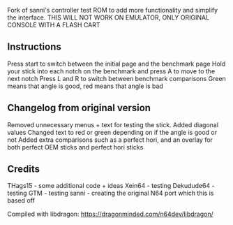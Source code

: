 Fork of sanni's controller test ROM to add more functionality and simplify the interface.
THIS WILL NOT WORK ON EMULATOR, ONLY ORIGINAL CONSOLE WITH A FLASH CART

## Instructions
Press start to switch between the initial page and the benchmark page
Hold your stick into each notch on the benchmark and press A to move to the next notch
Press L and R to switch between benchmark comparisons
Green means that angle is good, red means that angle is bad

## Changelog from original version
Removed unnecessary menus + text for testing the stick.
Added diagonal values
Changed text to red or green depending on if the angle is good or not
Added extra comparisons such as a perfect hori, and an overlay for both perfect OEM sticks and perfect hori sticks

## Credits
THags15 - some additional code + ideas
Xein64 - testing
Dekudude64 - testing
GTM - testing
sanni - creating the original N64 port which this is based off

Compiled with libdragon: https://dragonminded.com/n64dev/libdragon/  
